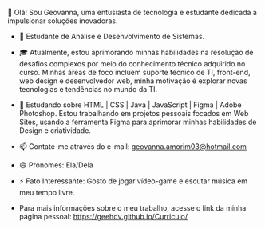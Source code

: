 👋 Olá! Sou Geovanna, uma entusiasta de tecnologia e estudante dedicada a impulsionar soluções inovadoras.

- 🚀 Estudante de Análise e Desenvolvimento de Sistemas.

- 🎓 Atualmente, estou aprimorando minhas habilidades na resolução de desafios complexos por meio do conhecimento técnico adquirido no curso. Minhas áreas de foco incluem suporte técnico de TI, front-end, web design e desenvolvedor web, minha motivação é explorar novas tecnologias e tendências no mundo da TI. 

- 🌱 Estudando sobre HTML | CSS | Java | JavaScript | Figma | Adobe Photoshop. Estou trabalhando em projetos pessoais focados em Web Sites, usando a ferramenta Figma para aprimorar minhas habilidades de Design e criatividade.  

- 📫 Contate-me através do e-mail: geovanna.amorim03@hotmail.com

- 😄 Pronomes: Ela/Dela

- ⚡ Fato Interessante: Gosto de jogar vídeo-game e escutar música em meu tempo livre.

- Para mais informações sobre o meu trabalho, acesse o link da minha página pessoal:
  https://geehdv.github.io/Curriculo/

